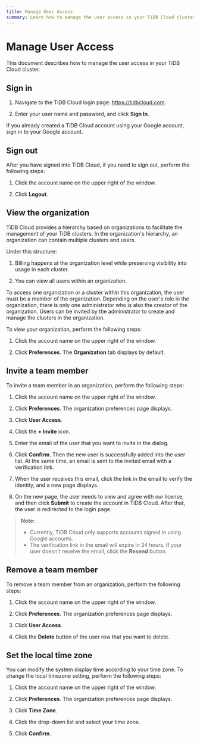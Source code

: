 ```yaml
---
title: Manage User Access
summary: Learn how to manage the user access in your TiDB Cloud cluster.
---
```


# Manage User Access

This document describes how to manage the user access in your TiDB Cloud cluster.

<EmbedYouTube videoTitle="TiDB Cloud - User Management" videoSrcURL="https://www.youtube.com/embed/bJwkqw3jLd8?rel=0" />

## Sign in

1. Navigate to the TiDB Cloud login page: <https://tidbcloud.com>.

2. Enter your user name and password, and click **Sign In**.

If you already created a TiDB Cloud account using your Google account, sign in to your Google account.

## Sign out

After you have signed into TiDB Cloud, if you need to sign out, perform the following steps:

1. Click the account name on the upper right of the window.

2. Click **Logout**.

## View the organization

TiDB Cloud provides a hierarchy based on organizations to facilitate the management of your TiDB clusters. In the organization's hierarchy, an organization can contain multiple clusters and users.

Under this structure:

1. Billing happens at the organization level while preserving visibility into usage in each cluster.

2. You can view all users within an organization.

To access one organization or a cluster within this organization, the user must be a member of the organization. Depending on the user's role in the organization, there is only one administrator who is also the creator of the organization. Users can be invited by the administrator to create and manage the clusters in the organization.

To view your organization, perform the following steps:

1. Click the account name on the upper right of the window.

2. Click **Preferences**. The **Organization** tab displays by default.

## Invite a team member

To invite a team member in an organization, perform the following steps:

1. Click the account name on the upper right of the window.

2. Click **Preferences**. The organization preferences page displays.

3. Click **User Access**.

4. Click the **+ Invite** icon.

5. Enter the email of the user that you want to invite in the dialog.

6. Click **Confirm**. Then the new user is successfully added into the user list. At the same time, an email is sent to the invited email with a verification link.

7. When the user receives this email, click the link in the email to verify the identity, and a new page displays.

8. On the new page, the user needs to view and agree with our license, and then click **Submit** to create the account in TiDB Cloud. After that, the user is redirected to the login page.

> **Note:**
>
> - Currently, TiDB Cloud only supports accounts signed in using Google accounts.
> - The verification link in the email will expire in 24 hours. If your user doesn't receive the email, click the **Resend** button.

## Remove a team member

To remove a team member from an organization, perform the following steps:

1. Click the account name on the upper right of the window.

2. Click **Preferences**. The organization preferences page displays.

3. Click **User Access**.

4. Click the **Delete** button of the user row that you want to delete.

## Set the local time zone

You can modify the system display time according to your time zone. To change the local timezone setting, perform the following steps:

1. Click the account name on the upper right of the window.

2. Click **Preferences**. The organization preferences page displays.

3. Click **Time Zone**.

4. Click the drop-down list and select your time zone.

5. Click **Confirm**.
